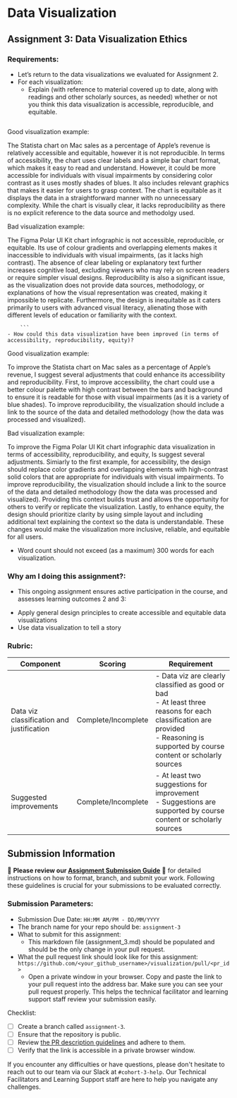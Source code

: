 # Data Visualization

## Assignment 3: Data Visualization Ethics

### Requirements:
- Let’s return to the data visualizations we evaluated for Assignment 2.  
- For each visualization: 
    - Explain (with reference to material covered up to date, along with readings and other scholarly sources, as needed) whether or not you think this data visualization is accessible, reproducible, and equitable. 
        ```
Good visualization example:

The Statista chart on Mac sales as a percentage of Apple’s revenue is relatively accessible and equitable, however it is not reproducible. In terms of accessibility, the chart uses clear labels and a simple bar chart format, which makes it easy to read and understand. However, it could be more accessible for individuals with visual impairments by considering color contrast as it uses mostly shades of blues. It also includes relevant graphics that makes it easier for users to grasp context. The chart is equitable as it displays the data in a straightforward manner with no unnecessary complexity. While the chart is visually clear, it lacks reproducibility as there is no explicit reference to the data source and methodolgy used.

Bad visualization example:

The Figma Polar UI Kit chart infographic is not accessible, reproducible, or equitable. Its use of colour gradients and overlapping elements makes it inaccessible to individuals with visual impairments, (as it lacks high contrast). The absence of clear labeling or explanatory text further increases cognitive load, excluding viewers who may rely on screen readers or require simpler visual designs. Reproducibility is also a significant issue, as the visualization does not provide data sources, methodology, or explanations of how the visual representation was created, making it impossible to replicate. Furthermore, the design is inequitable as it caters primarily to users with advanced visual literacy, alienating those with different levels of education or familiarity with the context. 

        ```
    - How could this data visualization have been improved (in terms of accessibility, reproducibility, equity)?  

Good visualization example:

To improve the Statista chart on Mac sales as a percentage of Apple’s revenue, I suggest several adjustments that could enhance its accessibility and reproducibility. First, to improve accessibility, the chart could use a better colour palette with high contrast between the bars and background to ensure it is readable for those with visual impairments (as it is a variety of blue shades). To improve reproducibility, the visualization should include a link to the source of the data and detailed methodology (how the data was processed and visualized). 


Bad visualization example:

To improve the Figma Polar UI Kit chart infographic data visualization in terms of accessibility, reproducibility, and equity, Is suggest several adjustments. Simiarly to the first example, for accessibility, the design should replace color gradients and overlapping elements with high-contrast solid colors that are appropriate for individuals with visual impairments. To improve reproducibility, the visualization should include a link to the source of the data and detailed methodology (how the data was processed and visualized). Providing this context builds trust and allows the opportunity for others to verify or replicate the visualization. Lastly, to enhance equity, the design should prioritize clarity by using simple layout and including additional text explaining the context so the data is understandable. These changes would make the visualization more inclusive, reliable, and equitable for all users.



- Word count should not exceed (as a maximum) 300 words for each visualization. 

### Why am I doing this assignment?:
- This ongoing assignment ensures active participation in the course, and assesses learning outcomes 2 and 3:  
* Apply general design principles to create accessible and equitable data visualizations
* Use data visualization to tell a story

### Rubric:
| Component               | Scoring   | Requirement                                                 |
|-------------------------|-----------|-------------------------------------------------------------|
| Data viz classification and justification | Complete/Incomplete | - Data viz are clearly classified as good or bad<br />- At least three reasons for each classification are provided<br />- Reasoning is supported by course content or scholarly sources |
| Suggested improvements  | Complete/Incomplete | - At least two suggestions for improvement<br />- Suggestions are supported by course content or scholarly sources |

## Submission Information

🚨 **Please review our [Assignment Submission Guide](https://github.com/UofT-DSI/onboarding/blob/main/onboarding_documents/submissions.md)** 🚨 for detailed instructions on how to format, branch, and submit your work. Following these guidelines is crucial for your submissions to be evaluated correctly.

### Submission Parameters:
* Submission Due Date: `HH:MM AM/PM - DD/MM/YYYY`
* The branch name for your repo should be: `assignment-3`
* What to submit for this assignment:
    * This markdown file (assignment_3.md) should be populated and should be the only change in your pull request.
* What the pull request link should look like for this assignment: `https://github.com/<your_github_username>/visualization/pull/<pr_id>`
    * Open a private window in your browser. Copy and paste the link to your pull request into the address bar. Make sure you can see your pull request properly. This helps the technical facilitator and learning support staff review your submission easily.

Checklist:
- [ ] Create a branch called `assignment-3`.
- [ ] Ensure that the repository is public.
- [ ] Review [the PR description guidelines](https://github.com/UofT-DSI/onboarding/blob/main/onboarding_documents/submissions.md#guidelines-for-pull-request-descriptions) and adhere to them.
- [ ] Verify that the link is accessible in a private browser window.

If you encounter any difficulties or have questions, please don't hesitate to reach out to our team via our Slack at `#cohort-3-help`. Our Technical Facilitators and Learning Support staff are here to help you navigate any challenges.
